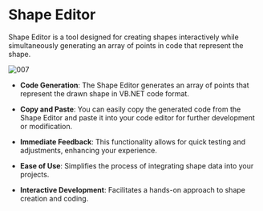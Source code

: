 # Shape Editor

 Shape Editor is a tool designed for creating shapes interactively while simultaneously generating an array of points in code that represent the shape. 



![007](https://github.com/user-attachments/assets/e85059e9-1682-4ead-ad68-28f6b3ce0640)



- **Code Generation**: The Shape Editor generates an array of points that represent the drawn shape in VB.NET code format.
  
- **Copy and Paste**: You can easily copy the generated code from the Shape Editor and paste it into your code editor for further development or modification.
  
- **Immediate Feedback**: This functionality allows for quick testing and adjustments, enhancing your experience.
  
- **Ease of Use**: Simplifies the process of integrating shape data into your projects.
  
- **Interactive Development**: Facilitates a hands-on approach to shape creation and coding.



